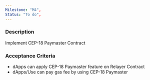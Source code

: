 ```yaml
---
Milestone: "M4",
Status: "To do",
---
```

<!--lang:en--> 
### Description

Implement CEP-18 Paymaster Contract

### Acceptance Criteria

- dApps can apply CEP-18 Paymaster feature on Relayer Contract
- dApps/Use can pay gas fee by using CEP-18 Paymaster

